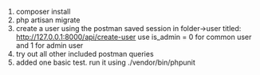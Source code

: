 1) composer install
2) php artisan migrate
3) create a user using the postman saved session in folder->user titled: http://127.0.0.1:8000/api/create-user 
   use is_admin = 0 for common user and 1 for admin user
4) try out all other included postman queries
5) added one basic test. run it using ./vendor/bin/phpunit